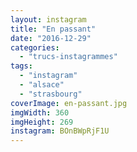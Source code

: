 ```yaml
---
layout: instagram
title: "En passant"
date: "2016-12-29"
categories: 
  - "trucs-instagrammes"
tags: 
  - "instagram"
  - "alsace"
  - "strasbourg"
coverImage: en-passant.jpg
imgWidth: 360
imgHeight: 269
instagram: BOnBWpRjF1U
---
```

